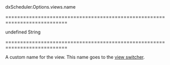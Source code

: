 <!--id-->dxScheduler.Options.views.name<!--/id-->
===========================================================================
<!--default-->undefined<!--/default-->
<!--type-->String<!--/type-->
===========================================================================

<!--shortDescription-->
A custom name for the view. This name goes to the [view switcher](/Documentation/Guide/Widgets/Scheduler/View_Switcher/).
<!--/shortDescription-->

<!--fullDescription-->

<!--/fullDescription-->